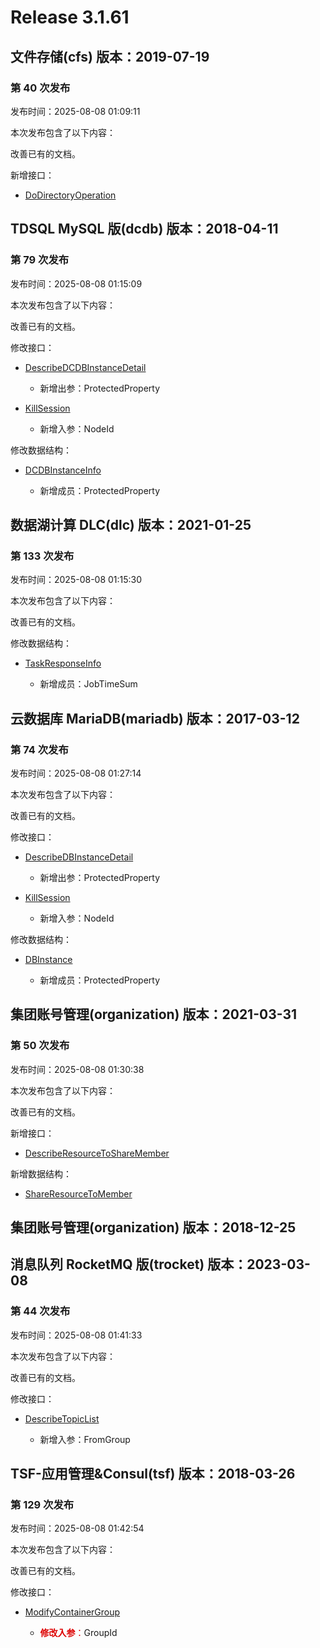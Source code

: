 # Release 3.1.61

## 文件存储(cfs) 版本：2019-07-19

### 第 40 次发布

发布时间：2025-08-08 01:09:11

本次发布包含了以下内容：

改善已有的文档。

新增接口：

* [DoDirectoryOperation](https://cloud.tencent.com/document/api/582/122412)



## TDSQL MySQL 版(dcdb) 版本：2018-04-11

### 第 79 次发布

发布时间：2025-08-08 01:15:09

本次发布包含了以下内容：

改善已有的文档。

修改接口：

* [DescribeDCDBInstanceDetail](https://cloud.tencent.com/document/api/557/89385)

	* 新增出参：ProtectedProperty

* [KillSession](https://cloud.tencent.com/document/api/557/53595)

	* 新增入参：NodeId


修改数据结构：

* [DCDBInstanceInfo](https://cloud.tencent.com/document/api/557/16142#DCDBInstanceInfo)

	* 新增成员：ProtectedProperty




## 数据湖计算 DLC(dlc) 版本：2021-01-25

### 第 133 次发布

发布时间：2025-08-08 01:15:30

本次发布包含了以下内容：

改善已有的文档。

修改数据结构：

* [TaskResponseInfo](https://cloud.tencent.com/document/api/1342/53778#TaskResponseInfo)

	* 新增成员：JobTimeSum




## 云数据库 MariaDB(mariadb) 版本：2017-03-12

### 第 74 次发布

发布时间：2025-08-08 01:27:14

本次发布包含了以下内容：

改善已有的文档。

修改接口：

* [DescribeDBInstanceDetail](https://cloud.tencent.com/document/api/237/89390)

	* 新增出参：ProtectedProperty

* [KillSession](https://cloud.tencent.com/document/api/237/53596)

	* 新增入参：NodeId


修改数据结构：

* [DBInstance](https://cloud.tencent.com/document/api/237/16191#DBInstance)

	* 新增成员：ProtectedProperty




## 集团账号管理(organization) 版本：2021-03-31

### 第 50 次发布

发布时间：2025-08-08 01:30:38

本次发布包含了以下内容：

改善已有的文档。

新增接口：

* [DescribeResourceToShareMember](https://cloud.tencent.com/document/api/850/122413)

新增数据结构：

* [ShareResourceToMember](https://cloud.tencent.com/document/api/850/67060#ShareResourceToMember)



## 集团账号管理(organization) 版本：2018-12-25



## 消息队列 RocketMQ 版(trocket) 版本：2023-03-08

### 第 44 次发布

发布时间：2025-08-08 01:41:33

本次发布包含了以下内容：

改善已有的文档。

修改接口：

* [DescribeTopicList](https://cloud.tencent.com/document/api/1493/96030)

	* 新增入参：FromGroup




## TSF-应用管理&Consul(tsf) 版本：2018-03-26

### 第 129 次发布

发布时间：2025-08-08 01:42:54

本次发布包含了以下内容：

改善已有的文档。

修改接口：

* [ModifyContainerGroup](https://cloud.tencent.com/document/api/649/36062)

	* <font color="#dd0000">**修改入参**：</font>GroupId




